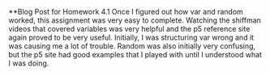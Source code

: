 **Blog Post for Homework 4.1
Once I figured out how var and random worked, this assignment was very easy to complete. Watching the shiffman videos that covered variables was very helpful and the p5 reference site again proved to be very useful. Initially, I was structuring var wrong and it was causing me a lot of trouble. Random was also initially very confusing, but the p5 site had good examples that I played with until I understood what I was doing.
